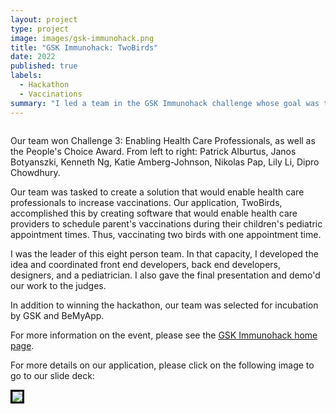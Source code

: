 ```yaml
---
layout: project
type: project
image: images/gsk-immunohack.png
title: "GSK Immunohack: TwoBirds"
date: 2022
published: true
labels:
  - Hackathon
  - Vaccinations
summary: "I led a team in the GSK Immunohack challenge whose goal was to increase vaccinations. We won!"
---
```


<img class="img-fluid" src="/images/gsk-hackathon-winners.jpg" alt="" />

Our team won Challenge 3: Enabling Health Care Professionals, as well as the People's Choice Award. From left to right: Patrick Alburtus, Janos Botyanszki, Kenneth Ng, Katie Amberg-Johnson, Nikolas Pap, Lily Li, Dipro Chowdhury.

Our team was tasked to create a solution that would enable health care professionals to increase vaccinations. Our application, TwoBirds, accomplished this by creating software that would enable health care providers to schedule parent's vaccinations during their children's pediatric appointment times. Thus, vaccinating two birds with one appointment time.

I was the leader of this eight person team. In that capacity, I developed the idea and coordinated front end developers, back end developers, designers, and a pediatrician. I also gave the final presentation and demo'd our work to the judges.

In addition to winning the hackathon, our team was selected for incubation by GSK and BeMyApp.

For more information on the event, please see the [GSK Immunohack home page](http://gskimmunohack.bemyapp.com/).

For more details on our application, please click on the following image to go to our slide deck:

<a href="https://speakerdeck.com/kambergjohnson/twobirds"><img class="img-fluid" style="border:3px solid black" src="/images/gsk-hackathon-link-image.png"></a>
